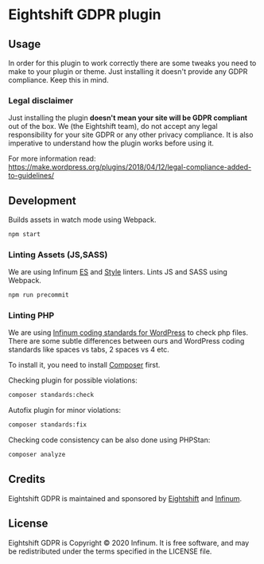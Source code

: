 # Eightshift GDPR plugin

## Usage 

In order for this plugin to work correctly there are some tweaks you need to make to your plugin or theme.
Just installing it doesn't provide any GDPR compliance. Keep this in mind.

### Legal disclaimer

Just installing the plugin **doesn't mean your site will be GDPR compliant** out of the box. We (the Eightshift team), do not accept any legal responsibility for your site GDPR or any other privacy compliance. It is also imperative to understand how the plugin works before using it.

For more information read: https://make.wordpress.org/plugins/2018/04/12/legal-compliance-added-to-guidelines/

## Development 

Builds assets in watch mode using Webpack.

```bash
npm start
```

### Linting Assets (JS,SASS)

We are using Infinum [ES](https://www.npmjs.com/package/@infinumjs/eslint-config) and [Style](https://www.npmjs.com/package/@infinumjs/stylelint-config) linters. 
Lints JS and SASS using Webpack.

```bash
npm run precommit
```

### Linting PHP

We are using [Infinum coding standards for WordPress](https://github.com/infinum/coding-standards-wp) to check php files. There are some subtle differences between ours and WordPress coding standards like spaces vs tabs, 2 spaces vs 4 etc.

To install it, you need to install [Composer](https://getcomposer.org/) first.

Checking plugin for possible violations:

```bash
composer standards:check
```

Autofix plugin for minor violations:

```bash
composer standards:fix
```

Checking code consistency can be also done using PHPStan:

```bash
composer analyze
```

## Credits

Eightshift GDPR is maintained and sponsored by [Eightshift](https://www.eightshift.com) and [Infinum](https://www.infinum.com).

## License

Eightshift GDPR is Copyright © 2020 Infinum. It is free software, and may be redistributed under the terms specified in the LICENSE file.
